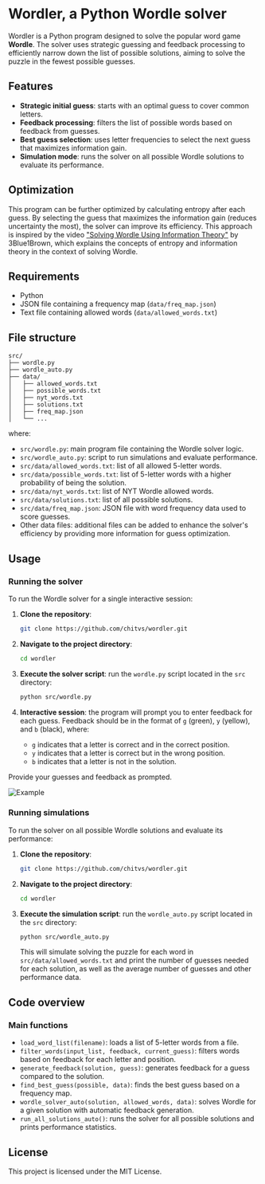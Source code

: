 # Wordler, a Python Wordle solver

Wordler is a Python program designed to solve the popular word game **Wordle**. The solver uses strategic guessing and feedback processing to efficiently narrow down the list of possible solutions, aiming to solve the puzzle in the fewest possible guesses.

## Features

- **Strategic initial guess**: starts with an optimal guess to cover common letters.
- **Feedback processing**: filters the list of possible words based on feedback from guesses.
- **Best guess selection**: uses letter frequencies to select the next guess that maximizes information gain.
- **Simulation mode**: runs the solver on all possible Wordle solutions to evaluate its performance.

## Optimization

This program can be further optimized by calculating entropy after each guess. By selecting the guess that maximizes the information gain (reduces uncertainty the most), the solver can improve its efficiency. This approach is inspired by the video ["Solving Wordle Using Information Theory"](https://www.youtube.com/watch?v=v68zYyaEmEA) by 3Blue1Brown, which explains the concepts of entropy and information theory in the context of solving Wordle.

## Requirements

- Python
- JSON file containing a frequency map (`data/freq_map.json`)
- Text file containing allowed words (`data/allowed_words.txt`)

## File structure

```
src/
├── wordle.py          
├── wordle_auto.py             
├── data/
│   ├── allowed_words.txt
│   ├── possible_words.txt    
│   ├── nyt_words.txt          
│   ├── solutions.txt          
│   ├── freq_map.json         
│   └── ...                    
```

where:

- `src/wordle.py`: main program file containing the Wordle solver logic.
- `src/wordle_auto.py`: script to run simulations and evaluate performance.
- `src/data/allowed_words.txt`: list of all allowed 5-letter words.
- `src/data/possible_words.txt`: list of 5-letter words with a higher probability of being the solution.
- `src/data/nyt_words.txt`: list of NYT Wordle allowed words.
- `src/data/solutions.txt`: list of all possible solutions.
- `src/data/freq_map.json`: JSON file with word frequency data used to score guesses.
- Other data files: additional files can be added to enhance the solver's efficiency by providing more information for guess optimization.

## Usage

### Running the solver

To run the Wordle solver for a single interactive session:

1. **Clone the repository**:

   ```sh
   git clone https://github.com/chitvs/wordler.git
   ```

2. **Navigate to the project directory**:

   ```sh
   cd wordler
   ```

3. **Execute the solver script**: run the `wordle.py` script located in the `src` directory:

   ```sh
   python src/wordle.py
   ```

4. **Interactive session**: the program will prompt you to enter feedback for each guess. Feedback should be in the format of `g` (green), `y` (yellow), and `b` (black), where:

   - `g` indicates that a letter is correct and in the correct position.
   - `y` indicates that a letter is correct but in the wrong position.
   - `b` indicates that a letter is not in the solution.

Provide your guesses and feedback as prompted.

![Example](wordler.gif)

### Running simulations

To run the solver on all possible Wordle solutions and evaluate its performance:

1. **Clone the repository**:

   ```sh
   git clone https://github.com/chitvs/wordler.git
   ```

2. **Navigate to the project directory**:

   ```sh
   cd wordler
   ```

3. **Execute the simulation script**: run the `wordle_auto.py` script located in the `src` directory:

   ```sh
   python src/wordle_auto.py
   ```

   This will simulate solving the puzzle for each word in `src/data/allowed_words.txt` and print the number of guesses needed for each solution, as well as the average number of guesses and other performance data.

## Code overview

### Main functions

- `load_word_list(filename)`: loads a list of 5-letter words from a file.
- `filter_words(input_list, feedback, current_guess)`: filters words based on feedback for each letter and position.
- `generate_feedback(solution, guess)`: generates feedback for a guess compared to the solution.
- `find_best_guess(possible, data)`: finds the best guess based on a frequency map.
- `wordle_solver_auto(solution, allowed_words, data)`: solves Wordle for a given solution with automatic feedback generation.
- `run_all_solutions_auto()`: runs the solver for all possible solutions and prints performance statistics.

## License

This project is licensed under the MIT License.
